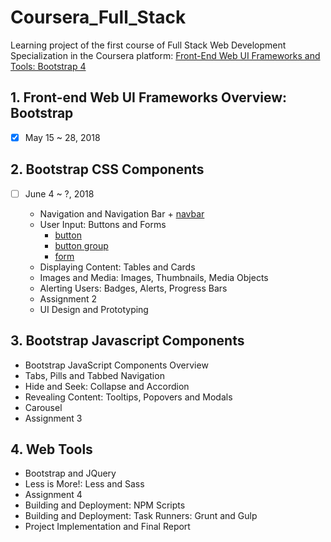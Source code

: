 # Coursera_Full_Stack

Learning project of the first course of Full Stack Web Development Specialization in the Coursera platform: 
[Front-End Web UI Frameworks and Tools: Bootstrap 4](https://www.coursera.org/learn/bootstrap-4)

## 1. Front-end Web UI Frameworks Overview: Bootstrap 
- [x] May 15 ~ 28, 2018
  
## 2. Bootstrap CSS Components
- [ ] June 4 ~ ?, 2018
  
  + Navigation and Navigation Bar 
    	+ [navbar](http://getbootstrap.com/docs/4.0/components/navbar/)			 	
  + User Input: Buttons and Forms
 	+ [button](http://getbootstrap.com/docs/4.0/components/buttons/)
	+ [button group](http://getbootstrap.com/docs/4.0/components/button-group/)
	+ [form](http://getbootstrap.com/docs/4.0/components/forms/)
  + Displaying Content: Tables and Cards
  + Images and Media: Images, Thumbnails, Media Objects
  + Alerting Users: Badges, Alerts, Progress Bars
  + Assignment 2
  + UI Design and Prototyping

## 3. Bootstrap Javascript Components

  + Bootstrap JavaScript Components Overview
  + Tabs, Pills and Tabbed Navigation
  + Hide and Seek: Collapse and Accordion
  + Revealing Content: Tooltips, Popovers and Modals
  + Carousel
  + Assignment 3

## 4. Web Tools

  + Bootstrap and JQuery
  + Less is More!: Less and Sass
  + Assignment 4
  + Building and Deployment: NPM Scripts
  + Building and Deployment: Task Runners: Grunt and Gulp
  + Project Implementation and Final Report

